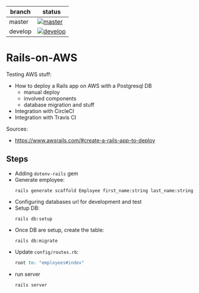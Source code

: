 | branch  | status                                                                                                                                         |
| ------- | ---------------------------------------------------------------------------------------------------------------------------------------------- |
| master  | [![master](https://circleci.com/gh/Al-un/learnzone-aws/tree/master.svg?style=svg)](https://circleci.com/gh/Al-un/learnzone-aws/tree/master)    |
| develop | [![develop](https://circleci.com/gh/Al-un/learnzone-aws/tree/develop.svg?style=svg)](https://circleci.com/gh/Al-un/learnzone-aws/tree/develop) |

# Rails-on-AWS

Testing AWS stuff:

- How to deploy a Rails app on AWS with a Postgresql DB
  - manual deploy
  - involved components
  - database migration and stuff
- Integration with CircleCI
- Integration with Travis CI

Sources:

- https://www.awsrails.com/#create-a-rails-app-to-deploy

## Steps

- Adding `dotenv-rails` gem
- Generate employee:
  ```shell
  rails generate scaffold Employee first_name:string last_name:string
  ```
- Configuring databases url for development and test
- Setup DB:
  ```shell
  rails db:setup
  ```
- Once DB are setup, create the table:
  ```shell
  rails db:migrate
  ```
- Update `config/routes.rb`:
  ```ruby
  root to: "employees#index"
  ```
- run server
  ```shell
  rails server
  ```
